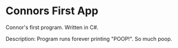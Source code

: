 # Connors First App

Connor's first program.  Written in C#.  

Description:
Program runs forever printing "POOP!".  So much poop.
